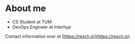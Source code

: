# About me

- CS Student at TUM
- DevOps Engineer at Interhyp

Contact information over at [https://resch.io](https://resch.io)
